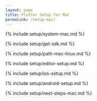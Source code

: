 ```yaml
---
layout: page
title: Flutter Setup for Mac
permalink: /setup-mac/
---
```


{% include setup/system-mac.md %}

{% include setup/get-sdk.md %} 

{% include setup/path-mac-linux.md %}

{% include setup/editor-setup.md %}

{% include setup/ios-setup.md %}

{% include setup/android-setup.md %}

{% include setup/next-steps-mac.md %}
